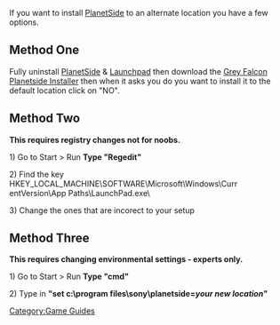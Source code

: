 If you want to install [PlanetSide](PlanetSide "wikilink") to an
alternate location you have a few options.

## Method One

Fully uninstall [PlanetSide](PlanetSide "wikilink") &
[Launchpad](Launchpad "wikilink") then download the [Grey Falcon
Planetside Installer](http://www.greyfalcon.net/psinstall.exe) then when
it asks you do you want to install it to the default location click on
"NO".

## Method Two

**This requires registry changes not for noobs.**

1\) Go to Start \> Run **Type "Regedit"**

2\) Find the key HKEY_LOCAL_MACHINE\\SOFTWARE\\Microsoft\\Windows\\Curr
entVersion\\App Paths\\LaunchPad.exe\\

3\) Change the ones that are incorect to your setup

## Method Three

**This requires changing environmental settings - experts only.**

1\) Go to Start \> Run **Type "cmd"**

2\) Type in **"set c:\\program files\\sony\\planetside=*your new
location*"**

[Category:Game Guides](Category:Game_Guides "wikilink")